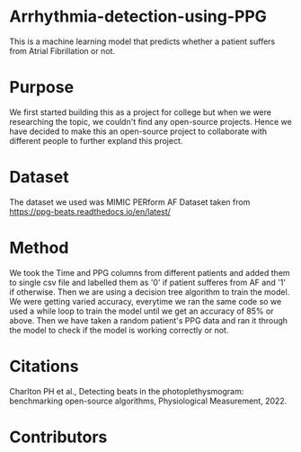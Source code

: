 # Arrhythmia-detection-using-PPG
This is a machine learning model that predicts whether a patient suffers from Atrial Fibrillation or not.
# Purpose
We first started building this as a project for college but when we were researching the topic, we couldn't find any open-source projects. Hence we have decided to make this an open-source project to collaborate with different people to further expland this project. 
# Dataset
The dataset we used was MIMIC PERform AF Dataset taken from https://ppg-beats.readthedocs.io/en/latest/ 
# Method
We took the Time and PPG columns from different patients and added them to single csv file and labelled them as '0' if patient sufferes from AF and '1' if otherwise. Then we are using a decision tree algorithm to train the model. We were getting varied accuracy, everytime we ran the same code so we used a while loop to train the model until we get an accuracy of 85% or above. Then we have taken a random patient's PPG data and ran it through the model to check if the model is working correctly or not.
# Citations 
Charlton PH et al., Detecting beats in the photoplethysmogram: benchmarking open-source algorithms, Physiological Measurement, 2022.
# Contributors 
